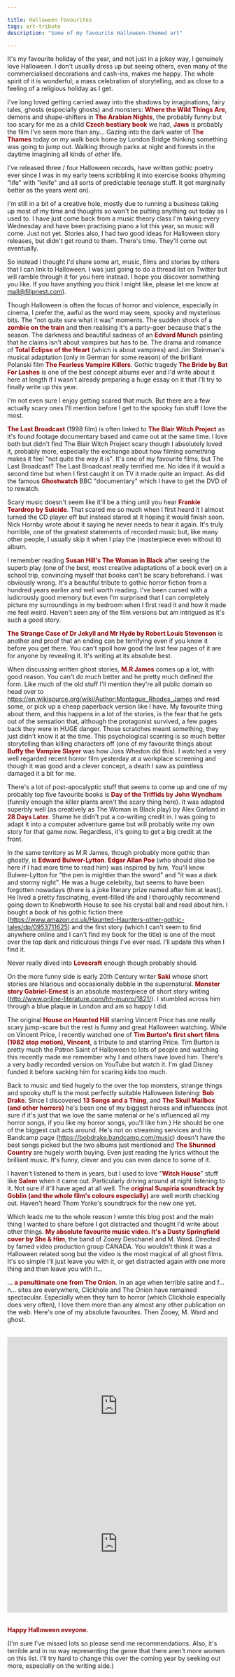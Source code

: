 ```yaml
---

title: Halloween Favourites
tags: art-tribute
description: "Some of my favourite Halloween-themed art"

---
```


<style>
  
  strong, b {color:DarkRed;}
  
</style>

It's my favourite holiday of the year, and not just in a jokey way, I genuinely love Halloween. I don't usually dress up but seeing others, even many of the commercialised decorations and cash-ins, makes me happy. The whole spirit of it is wonderful; a mass celebration of storytelling, and as close to a feeling of a religious holiday as I get.

I've long loved getting carried away into the shadows by imaginations, fairy tales, ghosts (especially ghosts) and monsters: **Where the Wild Things Are**, demons and shape-shifters in **The Arabian Nights**, the probably funny but too scary for me as a child **Czech bestiary book** we had, **Jaws** is probably the film I've seen more than any... Gazing into the dark water of **The Thames** today on my walk back home by London Bridge thinking something was going to jump out. Walking through parks at night and forests in the daytime imagining all kinds of _other_ life.

I've released three / four Halloween records, have written gothic poetry ever since I was in my early teens scribbling it into exercise books (rhyming "life" with "knife" and all sorts of predictable teenage stuff. It got marginally better as the years went on).

I'm still in a bit of a creative hole, mostly due to running a business taking up most of my time and thoughts so won't be putting anything out today as I used to. I have just come back from a music theory class I'm taking every Wednesday and have been practising piano a lot this year, so music will come. Just not yet. Stories also, I had two good ideas for Halloween story releases, but didn't get round to them. There's time. They'll come out eventually.

So instead I thought I'd share some art, music, films and stories by others that I can link to Halloween. I was just going to do a thread list on Twitter but will ramble through it for you here instead. I hope you discover something you like. If you have anything you think I might like, please let me know at mail@filipnest.com).

Though Halloween is often the focus of horror and violence, especially in cinema, I prefer the, awful as the word may seem, spooky and mysterious bits. The "not quite sure what it was" moments. The sudden shock of a **zombie on the train** and then realising it's a party-goer because that's the season. The darkness and beautiful sadness of an **Edvard Munch** painting that he claims isn't about vampires but has to be. The drama and romance of **Total Eclipse of the Heart** (which is about vampires) and Jim Steinman's musical adaptation (only in German for some reason) of the brilliant Polanski film **The Fearless Vampire Killers**. Gothic tragedy **The Bride by Bat For Lashes** is one of the best concept albums ever and I'd write about it here at length if I wasn't already preparing a huge essay on it that I'll try to finally write up this year.

I'm not even sure I enjoy getting scared that much. But there are a few actually scary ones I'll mention before I get to the spooky fun stuff I love the most.

**The Last Broadcast** (1998 film) is often linked to **The Blair Witch Project** as it's found footage documentary based and came out at the same time. I love both but didn't find The Blair Witch Project scary though I absolutely loved it, probably more, especially the exchange about how filming something makes it feel "not quite the way it is". It's one of my favourite films, but The Last Broadcast? The Last Broadcast really terrified me. No idea if it would a second time but when I first caught it on TV it made quite an impact. As did the famous **Ghostwatch** BBC "documentary" which I have to get the DVD of to rewatch.

Scary music doesn't seem like it'll be a thing until you hear **Frankie Teardrop by Suicide**. That scared me so much when I first heard it I almost turned the CD player off but instead stared at it hoping it would finish soon. Nick Hornby wrote about it saying he never needs to hear it again. It's truly horrible, one of the greatest statements of recorded music but, like many other people, I usually skip it when I play the (masterpiece even without it) album.

I remember reading **Susan Hill's The Woman in Black** after seeing the superb play (one of the best, most creative adaptations of a book ever) on a school trip, convincing myself that books can't be scary beforehand. I was obviously wrong. It's a beautiful tribute to gothic horror fiction from a hundred years earlier and well worth reading. I've been cursed with a ludicrously good memory but even I'm surprised that I can completely picture my surroundings in my bedroom when I first read it and how it made me feel weird. Haven't seen any of the film versions but am intrigued as it's such a good story.

**The Strange Case of Dr Jekyll and Mr Hyde by Robert Louis Stevenson** is another and proof that an ending can be terrifying even if you know it before you get there. You can't spoil how good the last few pages of it are for anyone by revealing it. It's writing at its absolute best.

When discussing written ghost stories, **M.R James** comes up a lot, with good reason. You can't do much better and he pretty much defined the form. Like much of the old stuff I'll mention they're all public domain so head over to https://en.wikisource.org/wiki/Author:Montague_Rhodes_James and read some, or pick up a cheap paperback version like I have. My favourite thing about them, and this happens in a lot of the stories, is the fear that he gets out of the sensation that, although the protagonist survived, a few pages back they were in HUGE danger. Those scratches meant something, they just didn't know it at the time. This psychological scarring is so much better storytelling than killing characters off (one of my favourite things about **Buffy the Vampire Slayer** was how Joss Whedon did this). I watched a very well regarded recent horror film yesterday at a workplace screening and though it was good and a clever concept, a death I saw as pointless damaged it a bit for me.

There's a lot of post-apocalyptic stuff that seems to come up and one of my probably top five favourite books is **Day of the Triffids by John Wyndham** (funnily enough the killer plants aren't the scary thing here). It was adapted superbly well (as creatively as The Woman in Black play) by Alex Garland in **28 Days Later**. Shame he didn't put a co-writing credit in. I was going to adapt it into a computer adventure game but will probably write my own story for that game now. Regardless, it's going to get a big credit at the front.

In the same territory as M.R James, though probably more gothic than ghostly, is **Edward Bulwer-Lytton**. **Edgar Allan Poe** (who should also be here if I had more time to read him) was inspired by him. You'll know Bulwer-Lytton for "the pen is mightier than the sword" and "it was a dark and stormy night". He was a huge celebrity, but seems to have been forgotten nowadays (there is a joke literary prize named after him at least). He lived a pretty fascinating, event-filled life and I thoroughly recommend going down to Knebworth House to see his crystal ball and read about him. I bought a book of his gothic fiction there (https://www.amazon.co.uk/Haunted-Haunters-other-gothic-tales/dp/0953711625) and the first story (which I can't seem to find anywhere online and I can't find my book for the title) is one of the most over the top dark and ridiculous things I've ever read. I'll update this when I find it.

Never really dived into **Lovecraft** enough though probably should.

On the more funny side is early 20th Century writer **Saki** whose short stories are hilarious and occasionally dabble in the supernatural. **Monster story Gabriel-Ernest** is an absolute masterpiece of short story writing (http://www.online-literature.com/hh-munro/1821/). I stumbled across him through a blue plaque in London and am so happy I did.

The original **House on Haunted Hill** starring Vincent Price has one really scary jump-scare but the rest is funny and great Halloween watching. While on Vincent Price, I recently watched one of **Tim Burton's first short films (1982 stop motion), Vincent**, a tribute to and starring Price. Tim Burton is pretty much the Patron Saint of Halloween to lots of people and watching this recently made me remember why I and others have loved him. There's a very badly recorded version on YouTube but watch it. I'm glad Disney funded it before sacking him for scaring kids too much.

Back to music and tied hugely to the over the top monsters, strange things and spooky stuff is the most perfectly suitable Halloween listening: **Bob Drake**. Since I discovered **13 Songs and a Thing**, and **The Skull Mailbox (and other horrors)** he's been one of my biggest heroes and influences (not sure if it's just that we love the same material or he's influenced all my horror songs, if you like my horror songs, you'll like him.) He should be one of the biggest cult acts around. He's not on streaming services and his Bandcamp page (https://bobdrake.bandcamp.com/music) doesn't have the best songs picked but the two albums just mentioned and **The Shunned Country** are hugely worth buying. Even just reading the lyrics without the brilliant music. It's funny, clever and you can even dance to some of it.

I haven't listened to them in years, but I used to love "**Witch House**" stuff like **Salem** when it came out. Particularly driving around at night listening to it. Not sure if it'll have aged at all well. The **original Suspiria soundtrack by Goblin (and the whole film's colours especially)** are well worth checking out. Haven't heard Thom Yorke's soundtrack for the new one yet.

Which leads me to the whole reason I wrote this blog post and the main thing I wanted to share before I got distracted and thought I'd write about other things. **My absolute favourite music video. It's a Dusty Springfield cover by She & Him**, the band of Zooey Deschanel and M. Ward. Directed by famed video production group CANADA. You wouldn't think it was a Halloween related song but the video is the most magical of all ghost films. It's so simple I'll just leave you with it, or get distracted again with one more thing and then leave you with it...

... **a penultimate one from The Onion**. In an age when terrible satire and f... n... sites are everywhere,  Clickhole and The Onion have remained spectacular. Especially when they turn to horror (which Clickhole especially does very often), I love them more than any almost any other publication on the web. Here's one of my absolute favourites. Then Zooey, M. Ward and ghost.

<br />

<iframe width="100%" height="315" src="https://www.youtube.com/embed/6k3--GPk-l4?iv_load_policy=3" frameborder="0" allow="accelerometer; autoplay; encrypted-media; gyroscope; picture-in-picture" allowfullscreen></iframe>

<iframe width="100%" height="315" src="https://www.youtube.com/embed/Ni75mYuwvlg" frameborder="0" allow="accelerometer; autoplay; encrypted-media; gyroscope; picture-in-picture" allowfullscreen></iframe>

<br />

<br />

<b>Happy Halloween eveyone.</b>

(I'm sure I've missed lots so please send me recommendations. Also, it's terrible and in no way representing the genre that there aren't more women on this list. I'll try hard to change this over the coming year by seeking out more, especially on the writing side.)
